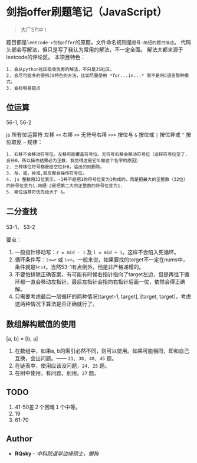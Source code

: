 # 剑指offer刷题笔记（JavaScript）

> 大厂SP冲！

题目都是`leetcode->剑指offer`的原题，文件命名规则是`题号-简短的题目描述`。
代码头部会写解法，但只是写了我认为常用的解法，不一定全面。
解法大都来源于leetcode的评论区。
本项目特色：
```
1. 会从python社区吸收优秀的解法，不只是JS社区。
2. 会尽可能多的使用JS特色的方法，比如尽量使用 *for...in...* 而不是用C语言那种模式。
3. 会标明易错点
```
## 位运算

56-1, 56-2

js 所有位运算符
左移        `<<`
右移        `>>`
无符号右移  `>>>`
按位与       `&`
按位或       `|`
按位异或     `^`
按位取反     `~`
规律：
```
1. 右移不会移动符号位。左移可能覆盖符号位。无符号右移会移动符号位（这样符号位空了，会补0，所以操作结果必为正数，我觉得这是它叫做这个名字的原因）
2. 三种移位符号都是给空位补0，溢出的则删除。
3. 与，或，异或,取反都会操作符号位。
4. js 整数用32位表示，-1并不是把1的符号位变为1构成的，而是把最大的正整数（32位）的符号位变为1.同理-2是把第二大的正整数的符号位变为1.
5. 移位运算符优先级大于 &。
```

## 二分查找
53-1， 53-2

要点：
1. 一般指针移动写：`r = mid - 1` 及 `l = mid + 1`。这样不会陷入死循环。
2. 循环条件写：`l<=r` 或 `l<r`。一般来说，如果要找的target不一定在nums中，条件就是l<=r。当然53-1有点例外，他是非严格递增的。
3. 不要怕排除正确答案，有可能有时候右指针指向了target左边，但是再往下循环都一直会移动左指针，最后左指针会指向右指针后面一位，依然会得正确解。
4. 只需要考虑最后一层循环的两种情况[target-1, target], [target, target]，考虑这两种情况下算法是否正确就行了。

## 数组解构赋值的使用
[a, b] = [b, a]
1. 在数组中，如果a, b的索引必然不同，则可以使用。如果可能相同，即和自己互换，会出问题。—— `21, 38, 40, 45` 题。
2. 在链表中，使用应该没问题，`24, 25` 题。
3. 在树中使用，有问题，别用。`27` 题。

## TODO
1. 41-50差２个困难１个中等。
2. 19
3. 61-70
<!-- ## Getting Started 使用指南

项目使用条件、如何安装部署、怎样运行使用以及使用演示

## Contributing 贡献指南 -->

## Author

* **RQsky** - *中科院退学边缘硕士，懒狗*
